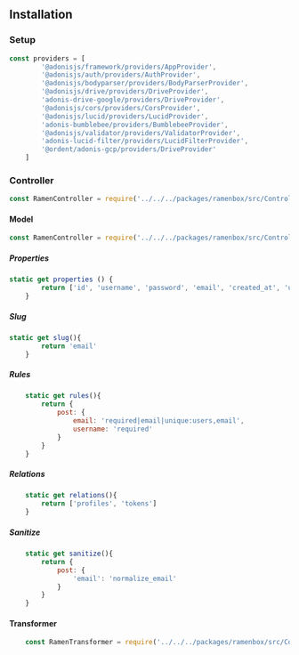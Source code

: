 ## Installation

### Setup
```` javascript
const providers = [
        '@adonisjs/framework/providers/AppProvider',
        '@adonisjs/auth/providers/AuthProvider',
        '@adonisjs/bodyparser/providers/BodyParserProvider',
        '@adonisjs/drive/providers/DriveProvider',
        'adonis-drive-google/providers/DriveProvider',
        '@adonisjs/cors/providers/CorsProvider',
        '@adonisjs/lucid/providers/LucidProvider',
        'adonis-bumblebee/providers/BumblebeeProvider',
        '@adonisjs/validator/providers/ValidatorProvider',
        'adonis-lucid-filter/providers/LucidFilterProvider',
        '@ordent/adonis-gcp/providers/DriveProvider'
    ]
````

### Controller
```` javascript
const RamenController = require('../../../packages/ramenbox/src/Controller/RamenController')
````
#### Model
```` javascript
const RamenController = require('../../../packages/ramenbox/src/Controller/RamenController')
````
##### Properties
```` javascript
static get properties () {
		return ['id', 'username', 'password', 'email', 'created_at', 'updated_at', 'image']
    }
````
##### Slug
```` javascript
static get slug(){
        return 'email'
    }
````
##### Rules
````javascript
    static get rules(){
        return {
            post: {
                email: 'required|email|unique:users,email',
                username: 'required'
            }
        }
    }
````
##### Relations
````javascript
    static get relations(){
        return ['profiles', 'tokens']
    }
````
##### Sanitize
```` javascript
    static get sanitize(){
        return {
            post: {
                'email': 'normalize_email'
            }
        }
    }
````
#### Transformer
```` javascript
    const RamenTransformer = require('../../../packages/ramenbox/src/Controller/RamenController')
````
